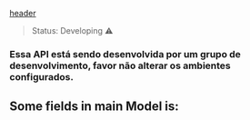 [header](https://user-images.githubusercontent.com/38620899/106385660-2de04b00-63b0-11eb-9747-843cdc397c76.PNG)

> Status: Developing ⚠️
### Essa API está sendo desenvolvida por um grupo de desenvolvimento, favor não alterar os ambientes configurados.

## Some fields in main Model is:
